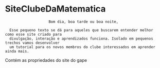 # SiteClubeDaMatematica

                        Bom dia, boa tarde ou boa noite,
                        
      Esse pequeno texto se dá para aqueles que buscarem entender melhor como esse site criado para
      divulgação, interação e aprendizados funciona. Isolado em pequenos trechos vamos desenvolver 
      um tutorial para os novos membros do clube interessados em aprender ainda mais. 

Contém as propriedades do site do gape
